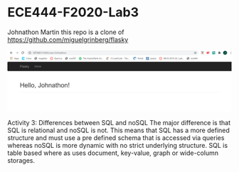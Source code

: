 # ECE444-F2020-Lab3
Johnathon Martin
 this repo is a clone of
https://github.com/miguelgrinberg/flasky

![Alt text](Images/activity_1.png)


Activity 3: Differences between SQL and noSQL
The major difference is that SQL is relational and noSQL is not.  This means that SQL has a more defined structure
and must use a pre defined schema that is accessed via queries whereas noSQL is more dynamic with no strict underlying structure.  SQL is table based
where as uses document, key-value, graph or wide-column storages.


